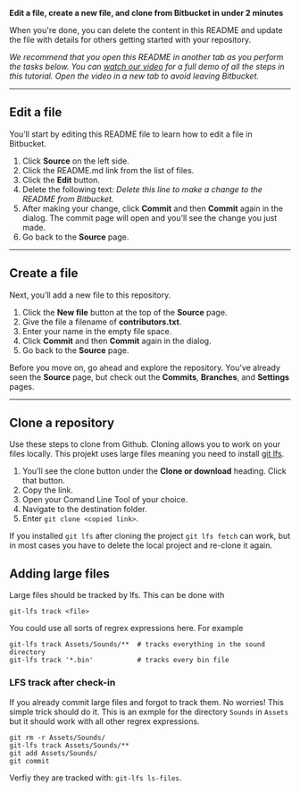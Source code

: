 **Edit a file, create a new file, and clone from Bitbucket in under 2 minutes**

When you're done, you can delete the content in this README and update the file with details for others getting started with your repository.

*We recommend that you open this README in another tab as you perform the tasks below. You can [watch our video](https://youtu.be/0ocf7u76WSo) for a full demo of all the steps in this tutorial. Open the video in a new tab to avoid leaving Bitbucket.*

---

## Edit a file

You’ll start by editing this README file to learn how to edit a file in Bitbucket.

1. Click **Source** on the left side.
2. Click the README.md link from the list of files.
3. Click the **Edit** button.
4. Delete the following text: *Delete this line to make a change to the README from Bitbucket.*
5. After making your change, click **Commit** and then **Commit** again in the dialog. The commit page will open and you’ll see the change you just made.
6. Go back to the **Source** page.

---

## Create a file

Next, you’ll add a new file to this repository.

1. Click the **New file** button at the top of the **Source** page.
2. Give the file a filename of **contributors.txt**.
3. Enter your name in the empty file space.
4. Click **Commit** and then **Commit** again in the dialog.
5. Go back to the **Source** page.

Before you move on, go ahead and explore the repository. You've already seen the **Source** page, but check out the **Commits**, **Branches**, and **Settings** pages.

---

## Clone a repository

Use these steps to clone from Github. Cloning allows you to work on your files locally. This projekt uses large files meaning
you need to install [git lfs](https://github.com/git-lfs/git-lfs/wiki/Installation).

1. You’ll see the clone button under the **Clone or download** heading. Click that button.
2. Copy the link.
3. Open your Comand Line Tool of your choice.
4. Navigate to the destination folder.
5. Enter `git clone <copied link>`. 

If you installed `git lfs` after cloning the project `git lfs fetch` can work, but in most cases you have to delete the local project and re-clone it again.

## Adding large files

Large files should be tracked by lfs. This can be done with
```console
git-lfs track <file>
```
You could use all sorts of regrex expressions here. For example
```console
git-lfs track Assets/Sounds/**  # tracks everything in the sound directory
git-lfs track '*.bin'           # tracks every bin file
```

### LFS track after check-in

If you already commit large files and forgot to track them. No worries! This simple trick should do it. This is an exmple for the directory `Sounds` in `Assets` but it should work with all other regrex expressions.

```console
git rm -r Assets/Sounds/
git-lfs track Assets/Sounds/**
git add Assets/Sounds/
git commit
```
Verfiy they are tracked with: `git-lfs ls-files`.
